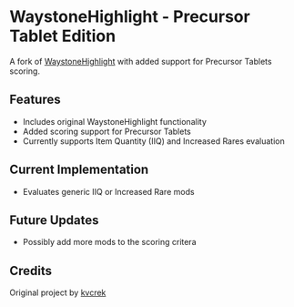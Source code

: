 # WaystoneHighlight - Precursor Tablet Edition

A fork of [WaystoneHighlight](https://github.com/kvcrek/WaystoneHighlight) with added support for Precursor Tablets scoring.

## Features
- Includes original WaystoneHighlight functionality
- Added scoring support for Precursor Tablets
- Currently supports Item Quantity (IIQ) and Increased Rares evaluation

## Current Implementation
- Evaluates generic IIQ or Increased Rare mods

## Future Updates
- Possibly add more mods to the scoring critera

## Credits
Original project by [kvcrek](https://github.com/kvcrek)
